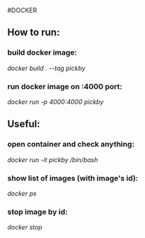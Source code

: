 #DOCKER


## How to run:

### build docker image:
*docker build . --tag pickby*

### run docker image on :4000 port:
*docker run -p 4000:4000 pickby*


## Useful:

### open container and check anything:
*docker run -it pickby /bin/bash*

### show list of images (with image's id):
*docker ps*

### stop image by id:
*docker stop <id>*

